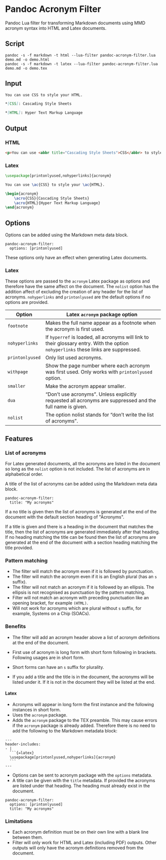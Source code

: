 # Pandoc Acronym Filter

Pandoc Lua filter for transforming Markdown documents using MMD acronym syntax into HTML and Latex documents.

## Script

```
pandoc -s -f markdown -t html --lua-filter pandoc-acronym-filter.lua demo.md -o demo.html
pandoc -s -f markdown -t latex --lua-filter pandoc-acronym-filter.lua demo.md -o demo.tex
```

## Input

```md
You can use CSS to style your HTML.

*[CSS]: Cascading Style Sheets

*[HTML]: Hyper Text Markup Language
```

## Output

### HTML

```html
<p>You can use <abbr title="Cascading Style Sheets">CSS</abbr> to style your <abbr title="HyperText Markup Language">HTML</abbr>.</p>
```

### Latex

```latex
\usepackage[printonlyused,nohyperlinks]{acronym}

You can use \ac{CSS} to style your \ac{HTML}.

\begin{acronym}
    \acro{CSS}{Cascading Style Sheets}
    \acro{HTML}{Hyper Text Markup Language}
\end{acronym}
```

## Options

Options can be added using the Markdown meta data block.

```
pandoc-acronym-filter:
  options: [printonlyused]
```

These options only have an effect when generating Latex documents.

### Latex

These options are passed to the `acronym` Latex package as options and therefore have the same affect on the document. The `nolist` option has the addition affect of excluding the creation of any header for the list of acronyms. `nohyperlinks` and `printonlyused` are the default options if no options are provided.

| Option | Latex `acronym` package option |
|---|---|
| `footnote` | Makes the full name appear as a footnote when the acronym is first used. |
| `nohyperlinks` | If `hyperref` is loaded, all acronyms will link to their glossary entry. With the option `nohyperlinks` these links are suppressed. |
| `printonlyused` | Only list used acronyms. |
| `withpage` | Show the page number where each acronym was first used. Only works with `printonlyused` option. |
| `smaller` | Make the acronym appear smaller. |
| `dua` | “Don’t use acronyms”. Unless explicitly requested all acronyms are suppressed and the full name is given. |
| `nolist` | The option nolist stands for “don’t write the list of acronyms”. |

## Features

### List of acronyms

For Latex generated documents, all the acronyms are listed in the document so long as the `nolist` option is not included. The list of acronyms are in alphabetical order.

A title of the list of acronyms can be added using the Markdown meta data block.

```
pandoc-acronym-filter:
  title: "My acronyms"
```

If a no title is given then the list of acronyms is generated at the end of the document with the default section heading of "Acronyms".

If a title is given and there is a heading in the document that matches the title, then the list of acronyms are generated immediately after that heading. If no heading matching the title can be found then the list of acronyms are generated at the end of the document with a section heading matching the title provided.

### Pattern matching

* The filter will match the acronym even if it is followed by punctuation.
* The filter will match the acronym even if it is an English plural (has an `s` suffix).
* The filter will not match an acronym if it is followed by an ellipsis. The ellipsis is not recognised as punctuation by the pattern matching.
* Filter will not match an acronym with preceding punctuation like an opening bracket, for example `(HTML)`.
* Will not work for acronyms which are plural without `s` suffix, for example, Systems on a Chip (SOACs).

### Benefits
* The filter will add an acronym header above a list of acronym definitions at the end of the document.

* First use of acronym is long form with short form following in brackets. Following usages are in short form.
* Short forms can have an `s` suffix for plurality.

* If you add a title and the title is in the document, the acronyms will be listed under it. If it is not in the document they will be listed at the end.


#### Latex

* Acronyms will appear in long form the first instance and the following instances in short form.
* Uses the `acronym` package.
* Adds the `acronym` package to the TEX preamble. This may cause errors if the `acronym` package is already added. Therefore there is no need to add the following to the Markdown metadata block:
``````
---
header-includes:
- |
  ```{=latex}
  \usepackage[printonlyused,nohyperlinks]{acronym}
  ```
---
``````
* Options can be sent to acronym package with the `options` metadata.
* A title can be given with the `title` metadata. If provided the acronyms are listed under that heading. The heading must already exist in the document.

```
pandoc-acronym-filter:
  options: [printonlyused]
  title: "My acronyms"
```

### Limitations

* Each acronym definition must be on their own line with a blank line between them.
* Filter will only work for HTML and Latex (including PDF) outputs. Other outputs will only have the acronym definitions removed from the document.

